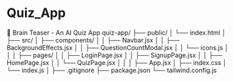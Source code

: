 # Quiz_App
🧠 Brain Teaser - An AI Quiz App
quiz-app/
├── public/
│   └── index.html
│
├── src/
│   ├── components/
│   │   ├── Navbar.jsx
│   │   ├── BackgroundEffects.jsx
│   │   ├── QuestionCountModal.jsx
│   │   └── icons.js
│   │
│   ├── pages/
│   │   ├── LoginPage.jsx
│   │   ├── SignupPage.jsx
│   │   ├── HomePage.jsx
│   │   └── QuizPage.jsx
│   │
│   ├── App.jsx
│   ├── index.css
│   └── index.js
│
├── .gitignore
├── package.json
└── tailwind.config.js